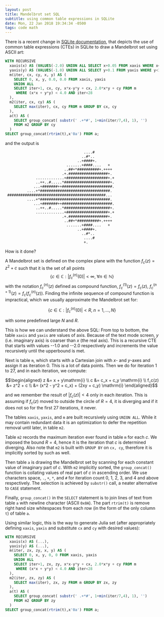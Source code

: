 ```yaml
---
layout: post
title: Mandelbrot set SQL
subtitle: using common table expressions in SQLite
date: Mon, 22 Jan 2018 19:34:34 -0500
tags: code math
---
```

There is a recent change in [SQLite
documentation](http://www.sqlite.org/lang_with.html), that depicts the use of
common table expressions (CTEs) in SQLite to draw a Mandelbrot set using ASCII
art:

```sql
WITH RECURSIVE
  xaxis(x) AS (VALUES(-2.0) UNION ALL SELECT x+0.05 FROM xaxis WHERE x<1.2),
  yaxis(y) AS (VALUES(-1.0) UNION ALL SELECT y+0.1 FROM yaxis WHERE y<1.0),
  m(iter, cx, cy, x, y) AS (
    SELECT 0, x, y, 0.0, 0.0 FROM xaxis, yaxis
    UNION ALL
    SELECT iter+1, cx, cy, x*x-y*y + cx, 2.0*x*y + cy FROM m 
     WHERE (x*x + y*y) < 4.0 AND iter<28
  ),
  m2(iter, cx, cy) AS (
    SELECT max(iter), cx, cy FROM m GROUP BY cx, cy
  ),
  a(t) AS (
    SELECT group_concat( substr(' .+*#', 1+min(iter/7,4), 1), '') 
    FROM m2 GROUP BY cy
  )
SELECT group_concat(rtrim(t),x'0a') FROM a;
```

and the output is

```
                                    ....#
                                   ..#*..
                                 ..+####+.
                            .......+####....   +
                           ..##+*##########+.++++
                          .+.##################+.
              .............+###################+.+
              ..++..#.....*#####################+.
             ...+#######++#######################.
          ....+*################################.
 #############################################...
          ....+*################################.
             ...+#######++#######################.
              ..++..#.....*#####################+.
              .............+###################+.+
                          .+.##################+.
                           ..##+*##########+.++++
                            .......+####....   +
                                 ..+####+.
                                   ..#*..
                                    ....#
                                    +.
```

How is it done?

A Mandelbrot set is defined on the complex plane with the function
$f_c(z)=z^2+c$ such that it is the set of all points
$$ \{c\in\mathbb{C}: |f_c^{(n)}(0)| < \infty,\; \forall n\in\mathbb{N}\} $$
with the notation $f_c^{(n)}(z)$ defined as compound function,
$f_c^{(1)}(z) = f_c(z)$, $f_c^{(n+1)}(z) = f_c(f_c^{(n)}(z))$.
Finding the infinite sequence of compound function is impractical, which we
usually approximate the Mandelbrot set for:

$$ \{c\in\mathbb{C}: |f_c^{(n)}(0)| < R, \; n=1,...,N\} $$

with some predefined large $N$ and $R$.

This is how we can understand the above SQL: From top to bottom, the table
`xaxis` and `yaxis` are values of axis. Because of the text mode screen, $y$
(i.e. imaginary axis) is coarser than $x$ (the real axis). This is a recursive
CTE that starts with values --1.0 and --2.0 respectively and increments the
value recursively until the upperbound is met.

Next is table `m`, which starts with a Cartesian join with $x$- and $y$-axes
and assign it as iteration 0. This is a lot of data points. Then we do for
iteration 1 to 27, and in each iteration, we compute:

$$\begin{aligned}
z &= x + y\mathrm{i} \\
c &= c_x + c_y \mathrm{i} \\
f_c(z) &= z^2 + c \\
       &= (x^2 - y^2 + c_x) + (2xy + c_y) \mathrm{i}
\end{aligned}$$

and we remember the result of $|f_c(z)| < 4$ only in each iteration. This is
assuming if $f_c(z)$ moved to outside the circle of $R=4$, it is diverging and
if it does not so for the first 27 iterations, it never.

The tables `xaxis`, `yaxis`, and `m` are built recursively using `UNION ALL`.
While it may contain redundant data it is an optimization to defer the
repetition removal until later, in table `m2`.

Table `m2` records the maximum iteration ever found in table `m` for each $c$.
We imposed the bound $R=4$, hence it is the iteration that $c$ is determined
diverging. Also note that `m2` is built with `GROUP BY` on `cx, cy`, therefore
it is implicitly sorted by such as well.

Then table `a` is drawing the Mandelbrot set by scanning for each constant
value of imaginary part of $c$. With `m2` implicitly sorted, the `group_concat()`
function is collating values of real part of $c$ in ascending order. We use
characters space, `.`, `+`, `*`, and `#` for iteration count 0, 1, 2, 3, and 4
and above respectively. The selection is achieved by `substr()` call, a neater
alternative to `CASE` statement.

Finally, `group_concat()` in the `SELECT` statement is to join lines of text
from table `a` with newline character (ASCII `0x0A`). The part `rtrim(t)` is
remove right hand size whitespaces from each row (in the form of the only
column `t`) of table `a`.

Using similar logic, this is the way to generate Julia set (after appropriately
defining `xaxis`, `yaxis` and substitute `cx` and `cy` with desired values):

```sql
WITH RECURSIVE
  xaxis(x) AS (...),
  yaxis(y) AS (...),
  m(iter, zx, zy, x, y) AS (
    SELECT 0, x, y, 0, 0 FROM xaxis, yaxis
    UNION ALL
    SELECT iter+1, zx, zy, x*x-y*y + cx, 2.0*x*y + cy FROM m 
     WHERE (x*x + y*y) < 4.0 AND iter<28
  ),
  m2(iter, zx, zy) AS (
    SELECT max(iter), zx, zy FROM m GROUP BY zx, zy
  ),
  a(t) AS (
    SELECT group_concat( substr(' .+*#', 1+min(iter/7,4), 1), '') 
    FROM m2 GROUP BY zy
  )
SELECT group_concat(rtrim(t),x'0a') FROM a;
```
